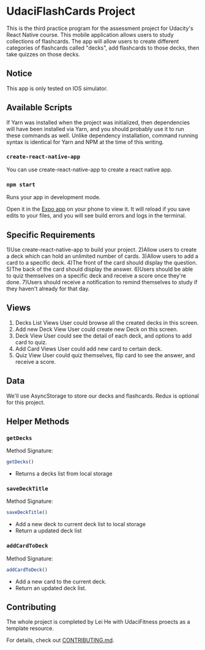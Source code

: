 # UdaciFlashCards Project
This is the third practice program  for the assessment project for Udacity's React Native course. This mobile application allows users to study collections of flashcards. The app will allow users to create different categories of flashcards called "decks", add flashcards to those decks, then take quizzes on those decks.

## Notice
 This app is only tested on IOS simulator.

## Available Scripts

If Yarn was installed when the project was initialized, then dependencies will have been installed via Yarn, and you should probably use it to run these commands as well. Unlike dependency installation, command running syntax is identical for Yarn and NPM at the time of this writing.

### `create-react-native-app`
You can use create-react-native-app to create a react native app.

### `npm start`

Runs your app in development mode.

Open it in the [Expo app](https://expo.io) on your phone to view it. It will reload if you save edits to your files, and you will see build errors and logs in the terminal.


## Specific Requirements
1)Use create-react-native-app to build your project.
2)Allow users to create a deck which can hold an unlimited number of cards.
3)Allow users to add a card to a specific deck.
4)The front of the card should display the question.
5)The back of the card should display the answer.
6)Users should be able to quiz themselves on a specific deck and receive a score once they're done.
7)Users should receive a notification to remind themselves to study if they haven't already for that day.

## Views
1. Decks List Views
   User could browse all the created decks in this screen.
2. Add new Deck View
   User could create new Deck on this screen.
3. Deck View
   User could see the detail of each deck, and options to add card to quiz.
4. Add Card Views
   User could add new card to certain deck.
5. Quiz View
   User could quiz themselves, flip card to see the answer, and receive a score.


## Data
   We'll use AsyncStorage to store our decks and flashcards. Redux is optional for this project.

## Helper Methods

### `getDecks`

Method Signature:

```js
getDecks()
```

* Returns a decks list from local storage

### `saveDeckTitle`

Method Signature:

```js
saveDeckTitle()
```

* Add a new deck to current deck list to local storage
* Return a updated deck list

### `addCardToDeck`

Method Signature:

```js
addCardToDeck()
```

* Add a new card to the current deck.
* Return an updated deck list.



## Contributing

The whole project is completed by Lei He with UdaciFitness proects as a template resource.

For details, check out [CONTRIBUTING.md](CONTRIBUTING.md).

